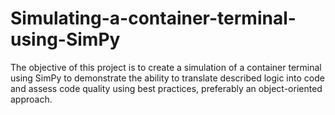 # Simulating-a-container-terminal-using-SimPy
The objective of this project is to create a simulation of a container terminal using SimPy to demonstrate the ability to translate described logic into code and assess code quality using best practices, preferably an object-oriented approach.
